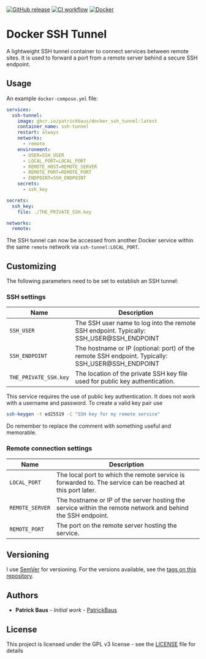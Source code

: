 [![GitHub release](https://img.shields.io/github/release/PatrickBaus/docker_ssh_tunnel.svg)](../../releases/latest)
[![CI workflow](https://img.shields.io/github/actions/workflow/status/PatrickBaus/docker_ssh_tunnel/ci.yml?branch=master&label=ci&logo=github)](../../actions?workflow=ci)
[![Docker](https://img.shields.io/badge/docker-%230db7ed.svg?style=flat&logo=docker&logoColor=white)](../../pkgs/container/docker_ssh_tunnel)
# Docker SSH Tunnel
A lightweight SSH tunnel container to connect services between remote sites. It is used to forward a port from a remote
server behind a secure SSH endpoint.

## Usage
An example `docker-compose.yml` file:
```yaml
services:
  ssh-tunnel:
    image: ghcr.io/patrickbaus/docker_ssh_tunnel:latest
    container_name: ssh-tunnel
    restart: always
    networks:
      - remote
    environment:
      - USER=SSH_USER
      - LOCAL_PORT=LOCAL_PORT
      - REMOTE_HOST=REMOTE_SERVER
      - REMOTE_PORT=REMOTE_PORT
      - ENDPOINT=SSH_ENDPOINT
    secrets:
      - ssh_key

secrets:
  ssh_key:
    file: ./THE_PRIVATE_SSH.key

networks:
  remote:
```

The SSH tunnel can now be accessed from another Docker service within the same `remote` network via
`ssh-tunnel:LOCAL_PORT`.

## Customizing
The following parameters need to be set to establish an SSH tunnel:

### SSH settings

| Name                  | Description                                                                                      |
|-----------------------|--------------------------------------------------------------------------------------------------|
| `SSH_USER`            | The SSH user name to log into the remote SSH endpoint. Typically: SSH_USER@SSH_ENDPOINT          |
| `SSH_ENDPOINT`        | The hostname or IP (optional: port) of the remote SSH endpoint. Typically: SSH_USER@SSH_ENDPOINT |
| `THE_PRIVATE_SSH.key` | The location of the private SSH key file used for public key authentication.                     |

This service requires the use of public key authentication. It does not work with a username and password. To create a
valid key pair use
```bash
ssh-keygen -t ed25519 -C "SSH key for my remote service"
```
Do remember to replace the comment with something useful and memorable.

### Remote connection settings

| Name                  | Description                                                                                                 |
|-----------------------|-------------------------------------------------------------------------------------------------------------|
| `LOCAL_PORT`          | The local port to which the remote service is forwarded to. The service can be reached at this port later.  |
| `REMOTE_SERVER`       | The hostname or IP of the server hosting the service within the remote network and behind the SSH endpoint. |
| `REMOTE_PORT`         | The port on the remote server hosting the service.                                                          |


## Versioning
I use [SemVer](http://semver.org/) for versioning. For the versions available, see the
[tags on this repository](../../tags).

## Authors
* **Patrick Baus** - *Initial work* - [PatrickBaus](https://github.com/PatrickBaus)

## License
This project is licensed under the GPL v3 license - see the [LICENSE](LICENSE) file for details
